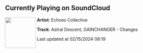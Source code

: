 ## Currently Playing on SoundCloud

[<img align="left" width="100" src="https://i1.sndcdn.com/artworks-J7XsPqfkCVVy8BrD-FaPXdQ-t500x500.jpg">](https://soundcloud.com/echoescollective/astral-descent-gainchanger-changes?in=astraldescent/sets/astral-descent-gainchanger)

**Artist**: Echoes Collective 

**Track**: Astral Descent, GAINCHANGER - Changes

Last updated at 02/15/2024 08:19
